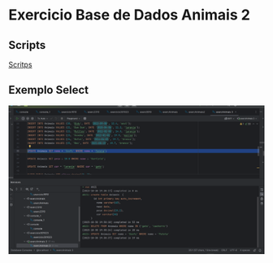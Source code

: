 # Exercicio Base de Dados Animais 2

## Scripts
[Scritps](scriptAnimais2.sql)

## Exemplo Select
![ExemploSelect](exemploExecScripts.png)
